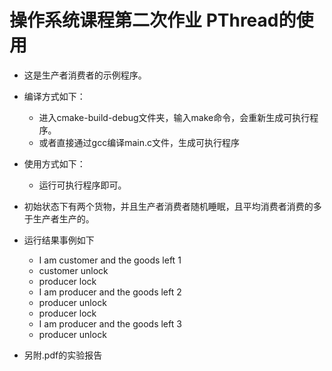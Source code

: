 # 操作系统课程第二次作业 PThread的使用
+ 这是生产者消费者的示例程序。
+ 编译方式如下：
  + 进入cmake-build-debug文件夹，输入make命令，会重新生成可执行程序。
  + 或者直接通过gcc编译main.c文件，生成可执行程序
+ 使用方式如下：
  + 运行可执行程序即可。


+ 初始状态下有两个货物，并且生产者消费者随机睡眠，且平均消费者消费的多于生产者生产的。
+ 运行结果事例如下
  + I am customer and the goods left 1
  + customer unlock
  + producer lock
  + I am producer and the goods left 2
  + producer unlock
  + producer lock
  + I am producer and the goods left 3
  + producer unlock

+ 另附.pdf的实验报告
